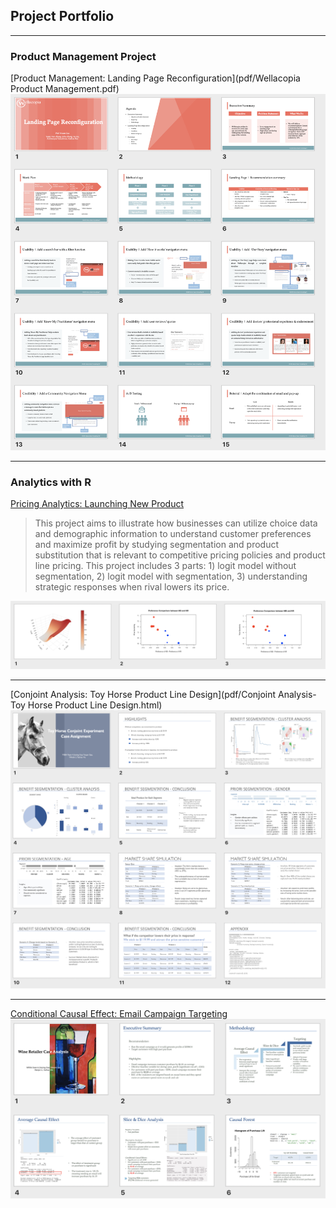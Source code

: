 ## Project Portfolio

---

### Product Management Project 

[Product Management: Landing Page Reconfiguration](pdf/Wellacopia Product Management.pdf)
<img src="images/wellacopiaUpdate.png"/>

---

### Analytics with R 

[Pricing Analytics: Launching New Product](pdf/Pricing-Project2.html)
> This project aims to illustrate how businesses can utilize choice data and demographic information to understand customer preferences and maximize profit by studying segmentation and product substitution that is relevant to competitive pricing policies and product line pricing. This project includes 3 parts: 1) logit model without segmentation, 2) logit model with segmentation, 3) understanding strategic responses when rival lowers its price.
<img src="images/pricing2Plot.png"/>

---
[Conjoint Analysis: Toy Horse Product Line Design](pdf/Conjoint Analysis-Toy Horse Product Line Design.html)
<img src="images/Screen Shot 2020-02-19 at 6.17.35 PM.png"/>

---
[Conditional Causal Effect: Email Campaign Targeting](pdf/wineRetailer.html)
<img src="images/wineRetailer.png"/>

